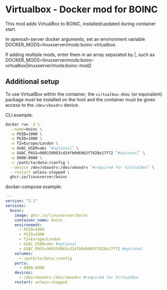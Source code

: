 # Virtualbox - Docker mod for BOINC

This mod adds VirtualBox to BOINC, installed/updated during container start.

In openssh-server docker arguments, set an environment variable DOCKER_MODS=linuxserver/mods:boinc-virtualbox.

If adding multiple mods, enter them in an array separated by |, such as DOCKER_MODS=linuxserver/mods:boinc-virtualbox|linuxserver/mods:boinc-mod2

## Additional setup

To use VirtualBox within the container, the `virtualbox-dkms` (or equivalent) package must be installed on the host and the container must be given access to the `/dev/vboxdrv` device.

CLI example:

``` bash
docker run -d \
  --name=boinc \
  -e PUID=1000 \
  -e PGID=1000 \
  -e TZ=Europe/London \
  -e GUAC_USER=abc `#optional` \
  -e GUAC_PASS=900150983cd24fb0d6963f7d28e17f72 `#optional` \
  -p 8080:8080 \
  -v /path/to/data:/config \
  --device /dev/vboxdrv:/dev/vboxdrv `#required for VirtualBox` \
  --restart unless-stopped \
  ghcr.io/linuxserver/boinc
```

docker-compose example:

``` yaml
---
version: "2.1"
services:
  boinc:
    image: ghcr.io/linuxserver/boinc
    container_name: boinc
    environment:
      - PUID=1000
      - PGID=1000
      - TZ=Europe/London
      - GUAC_USER=abc #optional
      - GUAC_PASS=900150983cd24fb0d6963f7d28e17f72 #optional
    volumes:
      - /path/to/data:/config
    ports:
      - 8080:8080
    devices:
      - /dev/vboxdrv:/dev/vboxdrv #required for VirtualBox
    restart: unless-stopped
```

